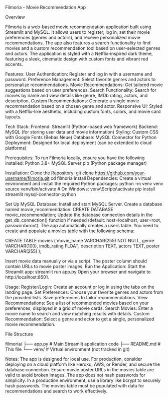 Filmoria - Movie Recommendation App

Overview

Filmoria is a web-based movie recommendation application built using Streamlit and MySQL. It allows users to register, log in, set their movie preferences (genres and actors), and receive personalized movie recommendations. The app also features a search functionality to find movies and a custom recommendation tool based on user-selected genres and actors.
The application is styled with a Netflix-inspired dark theme, featuring a sleek, cinematic design with custom fonts and vibrant red accents.

Features:
User Authentication: Register and log in with a username and password.
Preference Management: Select favorite genres and actors to personalize recommendations.
Movie Recommendations: Get tailored movie suggestions based on user preferences.
Search Functionality: Search for movies by name and view details like genre, IMDb rating, actors, and description.
Custom Recommendations: Generate a single movie recommendation based on a chosen genre and actor.
Responsive UI: Styled with a Netflix-like aesthetic, including custom fonts, colors, and movie card layouts.

Tech Stack:
Frontend: Streamlit (Python-based web framework)
Backend: MySQL (for storing user data and movie information)
Styling: Custom CSS with Google Fonts (Bebas Neue)
Database: MySQL Connector for Python
Deployment: Designed for local deployment (can be extended to cloud platforms)

Prerequisites:
To run Filmoria locally, ensure you have the following installed:
Python 3.8+
MySQL Server
pip (Python package manager)

Installation:
Clone the Repository:
git clone https://github.com/your-username/filmoria.git
cd filmoria
Install Dependencies: Create a virtual environment and install the required Python packages:
python -m venv venv
source venv/bin/activate  # On Windows: venv\Scripts\activate
pip install streamlit mysql-connector-python

Set Up MySQL Database:
Install and start MySQL Server.
Create a database named movie_recommendation:
CREATE DATABASE movie_recommendation;
Update the database connection details in the get_db_connection() function if needed (default: host=localhost, user=root, password=root).
The app automatically creates a users table. You need to create and populate a movies table with the following schema:

CREATE TABLE movies (
    movie_name VARCHAR(255) NOT NULL,
    genre VARCHAR(100),
    imdb_rating FLOAT,
    description TEXT,
    actors TEXT,
    poster VARCHAR(255)
);

Insert movie data manually or via a script. The poster column should contain URLs to movie poster images.
Run the Application: Start the Streamlit app:
streamlit run app.py
Open your browser and navigate to http://localhost:8501.

Usage:
Register/Login:
Create an account or log in using the tabs on the landing page.
Set Preferences:
Choose your favorite genres and actors from the provided lists.
Save preferences to tailor recommendations.
View Recommendations:
See a list of recommended movies based on your preferences, displayed in a grid of movie cards.
Search Movies:
Enter a movie name to search and view matching results with details.
Custom Recommendation:
Select a genre and actor to get a single, personalized movie recommendation.

File Structure

filmoria/
├── app.py           # Main Streamlit application code
├── README.md        # This file
└── venv/            # Virtual environment (not tracked in git)

Notes:
The app is designed for local use. For production, consider deploying on a cloud platform like Heroku, AWS, or Render, and secure the database connection.
Ensure movie poster URLs in the movies table are valid to avoid broken images.
The app does not hash passwords for simplicity. In a production environment, use a library like bcrypt to securely hash passwords.
The movies table must be populated with data for recommendations and search to work effectively.
